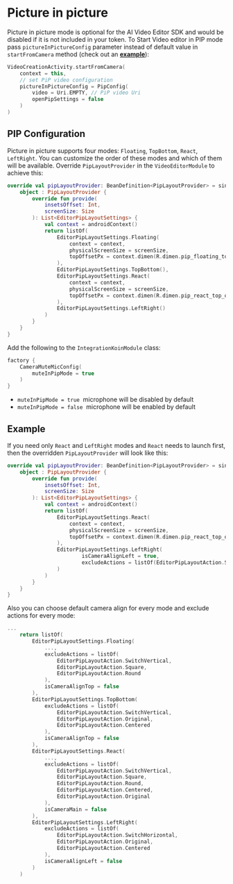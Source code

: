 # Picture in picture

Picture in picture mode is optional for the AI Video Editor SDK and would be disabled if it is not included in your token.
To Start Video editor in PIP mode pass `pictureInPictureConfig` parameter instead of default value in ```startFromCamera``` method (check out an [**example**](../app/src/main/java/com/banuba/example/integrationapp/MainActivity.kt#L73)):

```kotlin
VideoCreationActivity.startFromCamera(
    context = this,
    // set PiP video configuration
    pictureInPictureConfig = PipConfig(
        video = Uri.EMPTY, // PiP video Uri
        openPipSettings = false
    )
)
```

## PIP Configuration

Picture in picture supports four modes: ```Floating```, ```TopBottom```, ```React```, ```LeftRight```. You can customize the order of these modes and which of them will be available. Override ```PipLayoutProvider``` in the ```VideoEditorModule``` to achieve this:

```kotlin
override val pipLayoutProvider: BeanDefinition<PipLayoutProvider> = single(override = true) {
    object : PipLayoutProvider {
        override fun provide(
            insetsOffset: Int,
            screenSize: Size
        ): List<EditorPipLayoutSettings> {
            val context = androidContext()
            return listOf(
                EditorPipLayoutSettings.Floating(
                    context = context,
                    physicalScreenSize = screenSize,
                    topOffsetPx = context.dimen(R.dimen.pip_floating_top_offset) + insetsOffset
                ),
                EditorPipLayoutSettings.TopBottom(),
                EditorPipLayoutSettings.React(
                    context = context,
                    physicalScreenSize = screenSize,
                    topOffsetPx = context.dimen(R.dimen.pip_react_top_offset) + insetsOffset
                ),
                EditorPipLayoutSettings.LeftRight()
            )
        }
    }
}
```
Add the following to the ```IntegrationKoinModule``` class:
```kotlin
factory {
    CameraMuteMicConfig(
        muteInPipMode = true
    )
}
```
- ```muteInPipMode = true```  microphone will be disabled by default
- ```muteInPipMode = false```  microphone will be enabled by default
## Example

If you need only ```React``` and ```LeftRight``` modes and ```React``` needs to launch first, then the overridden ```PipLayoutProvider``` will look like this:

```kotlin
override val pipLayoutProvider: BeanDefinition<PipLayoutProvider> = single(override = true) {
    object : PipLayoutProvider {
        override fun provide(
            insetsOffset: Int,
            screenSize: Size
        ): List<EditorPipLayoutSettings> {
            val context = androidContext()
            return listOf(
                EditorPipLayoutSettings.React(
                    context = context,
                    physicalScreenSize = screenSize,
                    topOffsetPx = context.dimen(R.dimen.pip_react_top_offset) + insetsOffset
                ),
                EditorPipLayoutSettings.LeftRight(
                        isCameraAlignLeft = true,
                        excludeActions = listOf(EditorPipLayoutAction.SwitchHorizontal)
                )
            )
        }
    }
}
```


Also you can choose default camera align for every mode and exclude actions for every mode: 

```kotlin
...
    return listOf(
        EditorPipLayoutSettings.Floating(
            ...,
            excludeActions = listOf(
                EditorPipLayoutAction.SwitchVertical,
                EditorPipLayoutAction.Square,
                EditorPipLayoutAction.Round
            ),
            isCameraAlignTop = false
        ),
        EditorPipLayoutSettings.TopBottom(
            excludeActions = listOf(
                EditorPipLayoutAction.SwitchVertical,
                EditorPipLayoutAction.Original,
                EditorPipLayoutAction.Centered
            ),
            isCameraAlignTop = false
        ),
        EditorPipLayoutSettings.React(
            ...,
            excludeActions = listOf(
                EditorPipLayoutAction.SwitchVertical,
                EditorPipLayoutAction.Square,
                EditorPipLayoutAction.Round,
                EditorPipLayoutAction.Centered,
                EditorPipLayoutAction.Original
            ),
            isCameraMain = false
        ),
        EditorPipLayoutSettings.LeftRight(
            excludeActions = listOf(
                EditorPipLayoutAction.SwitchHorizontal,
                EditorPipLayoutAction.Original,
                EditorPipLayoutAction.Centered
            ),
            isCameraAlignLeft = false
        )
    )
```
